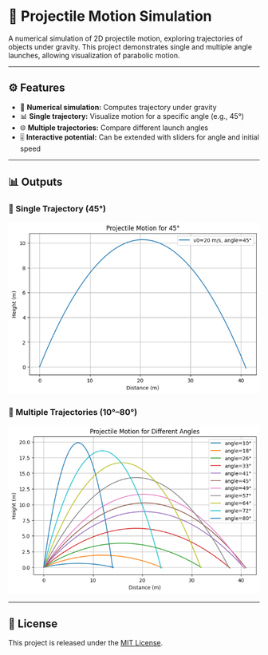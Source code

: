 # 🎯 Projectile Motion Simulation

A numerical simulation of 2D projectile motion, exploring trajectories of objects under gravity.
This project demonstrates single and multiple angle launches, allowing visualization of parabolic motion.

---

## ⚙️ Features

- 🧮 **Numerical simulation:** Computes trajectory under gravity
- 📊 **Single trajectory:** Visualize motion for a specific angle (e.g., 45°)
- 🌐 **Multiple trajectories:** Compare different launch angles
- 🎚️ **Interactive potential:** Can be extended with sliders for angle and initial speed

---

## 📊 Outputs

### 🔹 Single Trajectory (45°)
![Trajectory at 45 degrees](pm_45_trajectory.png)

### 🔹 Multiple Trajectories (10°–80°)
![Trajectories for various initial angles](pm_vr_trajectories.png)

---


## 📝 License
This project is released under the [MIT License](LICENSE).


